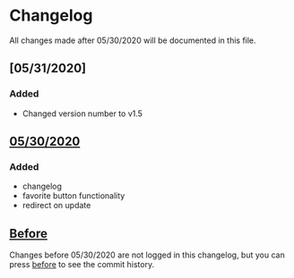 # Changelog
All changes made after 05/30/2020 will be documented in this file.

## [05/31/2020]
### Added
 - Changed version number to v1.5

## [05/30/2020]
### Added
 - changelog
 - favorite button functionality
 - redirect on update

## [Before]
Changes before 05/30/2020 are not logged in this changelog, but you can press [before] to see the commit history.

[Before]: https://github.com/Gbillington1/OneLine-Chrome-Extension/compare/795bb92..36685ff
[05/30/2020]: https://github.com/Gbillington1/OneLine-Chrome-Extension/compare/4b0b9a7..511107c


